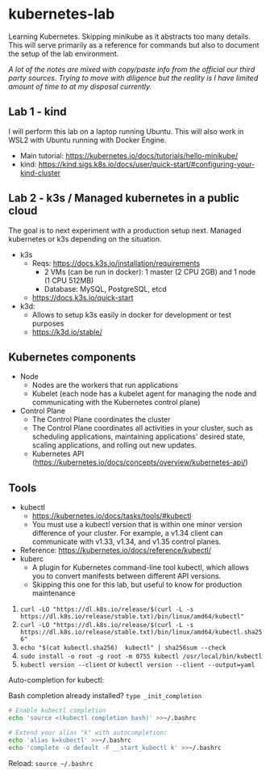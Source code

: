 # kubernetes-lab

Learning Kubernetes. Skipping minikube as it abstracts too many details. This will serve primarily as a reference for commands but also to document the setup of the lab environment.

*A lot of the notes are mixed with copy/paste info from the official our third party sources. Trying to move with diligence but the reality is I have limited amount of time to at my disposal currently.*


## Lab 1 - kind

I will perform this lab on a laptop running Ubuntu. This will also work in WSL2 with Ubuntu running with Docker Engine.

* Main tutorial: https://kubernetes.io/docs/tutorials/hello-minikube/
* kind: https://kind.sigs.k8s.io/docs/user/quick-start/#configuring-your-kind-cluster


## Lab 2 - k3s / Managed kubernetes in a public cloud

The goal is to next experiment with a production setup next. Managed kubernetes or k3s depending on the situation.

* k3s
    - Reqs: https://docs.k3s.io/installation/requirements
        - 2 VMs (can be run in docker): 1 master (2 CPU 2GB) and 1 node (1 CPU 512MB)
        - Database: MySQL, PostgreSQL, etcd
    - https://docs.k3s.io/quick-start
* k3d:
    - Allows to setup k3s easily in docker for development or test purposes
    - https://k3d.io/stable/



## Kubernetes components

* Node
    - Nodes are the workers that run applications
    - Kubelet (each node has a kubelet agent for managing the node and communicating with the Kubernetes control plane)
* Control Plane
    - The Control Plane coordinates the cluster
    - The Control Plane coordinates all activities in your cluster, such as scheduling applications, maintaining applications' desired state, scaling applications, and rolling out new updates.
    - Kubernetes API (https://kubernetes.io/docs/concepts/overview/kubernetes-api/)


## Tools

* kubectl
    - https://kubernetes.io/docs/tasks/tools/#kubectl
    - You must use a kubectl version that is within one minor version difference of your cluster. For example, a v1.34 client can communicate with v1.33, v1.34, and v1.35 control planes.
* Reference: https://kubernetes.io/docs/reference/kubectl/
* kuberc
    - A plugin for Kubernetes command-line tool kubectl, which allows you to convert manifests between different API versions.
    - Skipping this one for this lab, but useful to know for production maintenance

1. `curl -LO "https://dl.k8s.io/release/$(curl -L -s https://dl.k8s.io/release/stable.txt)/bin/linux/amd64/kubectl"`
2. `curl -LO "https://dl.k8s.io/release/$(curl -L -s https://dl.k8s.io/release/stable.txt)/bin/linux/amd64/kubectl.sha256"`
3. `echo "$(cat kubectl.sha256)  kubectl" | sha256sum --check`
4. `sudo install -o root -g root -m 0755 kubectl /usr/local/bin/kubectl`
5. `kubectl version --client` or `kubectl version --client --output=yaml`

Auto-completion for kubectl:

Bash completion already installed? `type _init_completion`

~~~~bash
# Enable kubectl completion
echo 'source <(kubectl completion bash)' >>~/.bashrc

# Extend your alias "k" with autocompletion:
echo 'alias k=kubectl' >>~/.bashrc 
echo 'complete -o default -F __start_kubectl k' >>~/.bashrc
~~~~

Reload: `source ~/.bashrc`


